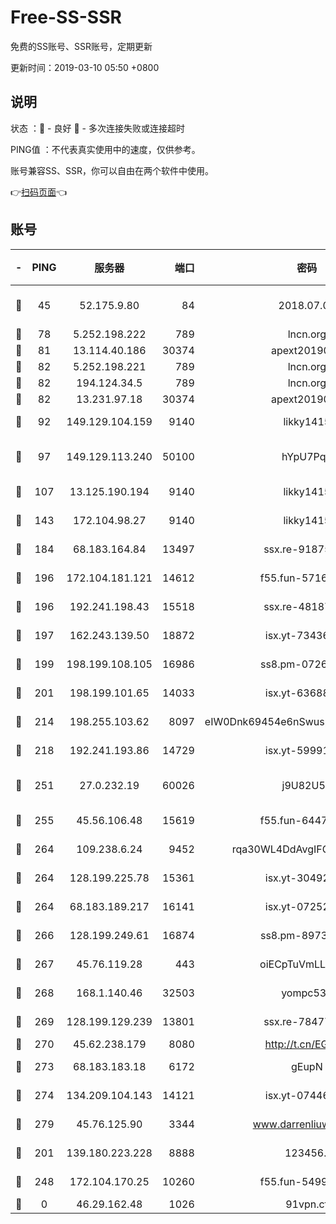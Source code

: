 # Free-SS-SSR

免费的SS账号、SSR账号，定期更新

更新时间：2019-03-10 05:50 +0800

## 说明

状态     ：🙂 - 良好 🙁 - 多次连接失败或连接超时

PING值   ：不代表真实使用中的速度，仅供参考。

账号兼容SS、SSR，你可以自由在两个软件中使用。

👉[扫码页面](https://liesauer.github.io/Free-SS-SSR/)👈

## 账号

|-|PING|服务器|端口|密码|加密方式|区域|
|:----:|:----:|:-----:|-----:|:----:|:----:|:----:|
|🙂|45|52.175.9.80|84|2018.07.07|chacha20-ietf-poly1305|HK|
|🙂|78|5.252.198.222|789|lncn.org|rc4|JP|
|🙂|81|13.114.40.186|30374|apext2019006|chacha20|JP|
|🙂|82|5.252.198.221|789|lncn.org|rc4|JP|
|🙂|82|194.124.34.5|789|lncn.org|rc4|JP|
|🙂|82|13.231.97.18|30374|apext2019006|chacha20|JP|
|🙂|92|149.129.104.159|9140|likky1415|aes-256-cfb|HK|
|🙂|97|149.129.113.240|50100|hYpU7PqP|chacha20-ietf-poly1305|CN|
|🙂|107|13.125.190.194|9140|likky1415|aes-256-cfb|KR|
|🙂|143|172.104.98.27|9140|likky1415|aes-256-cfb|JP|
|🙂|184|68.183.164.84|13497|ssx.re-91875474|aes-256-cfb|US|
|🙂|196|172.104.181.121|14612|f55.fun-57160811|aes-256-cfb|SG|
|🙂|196|192.241.198.43|15518|ssx.re-48187245|aes-256-cfb|US|
|🙂|197|162.243.139.50|18872|isx.yt-73436373|aes-256-cfb|US|
|🙂|199|198.199.108.105|16986|ss8.pm-07262504|aes-256-cfb|US|
|🙂|201|198.199.101.65|14033|isx.yt-63688704|aes-256-cfb|US|
|🙂|214|198.255.103.62|8097|eIW0Dnk69454e6nSwuspv9DmS201tQ0D|aes-256-cfb|US|
|🙂|218|192.241.193.86|14729|isx.yt-59991842|aes-256-cfb|US|
|🙂|251|27.0.232.19|60026|j9U82U53|xchacha20-ietf-poly1305|HK|
|🙂|255|45.56.106.48|15619|f55.fun-64473829|aes-256-cfb|US|
|🙂|264|109.238.6.24|9452|rqa30WL4DdAvgIFG6Fs3znzTa|aes-256-cfb|FR|
|🙂|264|128.199.225.78|15361|isx.yt-30492264|aes-256-cfb|SG|
|🙂|264|68.183.189.217|16141|isx.yt-07252342|aes-256-cfb|SG|
|🙂|266|128.199.249.61|16874|ss8.pm-89735842|aes-256-cfb|SG|
|🙂|267|45.76.119.28|443|oiECpTuVmLLxk4Ts|aes-256-cfb|AU|
|🙂|268|168.1.140.46|32503|yompc535|aes-256-cfb|AU|
|🙂|269|128.199.129.239|13801|ssx.re-78477720|aes-256-cfb|SG|
|🙂|270|45.62.238.179|8080|http://t.cn/EGJIyrl|rc4-md5|CA|
|🙂|273|68.183.183.18|6172|gEupN|aes-256-cfb|SG|
|🙂|274|134.209.104.143|14121|isx.yt-07446427|aes-256-cfb|SG|
|🙂|279|45.76.125.90|3344|www.darrenliuwei.com|aes-256-cfb|AU|
|🙂|201|139.180.223.228|8888|123456..|aes-256-cfb|JP|
|🙂|248|172.104.170.25|10260|f55.fun-54999944|aes-256-cfb|SG|
|🙁|0|46.29.162.48|1026|91vpn.cf|rc4-md5|RU|
